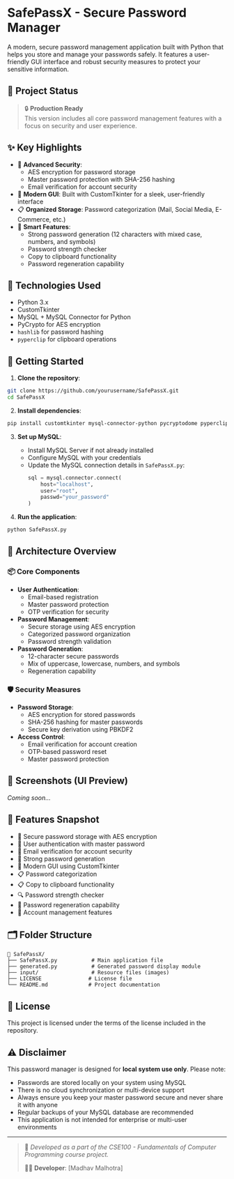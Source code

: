 # SafePassX - Secure Password Manager

A modern, secure password management application built with Python that helps you store and manage your passwords safely. It features a user-friendly GUI interface and robust security measures to protect your sensitive information.

## 🚧 Project Status

> 🔒 **Production Ready**  
> This version includes all core password management features with a focus on security and user experience.

## ✨ Key Highlights

* 🔐 **Advanced Security**:
  * AES encryption for password storage
  * Master password protection with SHA-256 hashing
  * Email verification for account security
* 📱 **Modern GUI**: Built with CustomTkinter for a sleek, user-friendly interface
* 📋 **Organized Storage**: Password categorization (Mail, Social Media, E-Commerce, etc.)
* 🔄 **Smart Features**:
  * Strong password generation (12 characters with mixed case, numbers, and symbols)
  * Password strength checker
  * Copy to clipboard functionality
  * Password regeneration capability

## 🧰 Technologies Used

* Python 3.x
* CustomTkinter
* MySQL + MySQL Connector for Python
* PyCrypto for AES encryption
* `hashlib` for password hashing
* `pyperclip` for clipboard operations

## 🚀 Getting Started

1. **Clone the repository**:
```bash
git clone https://github.com/yourusername/SafePassX.git
cd SafePassX
```

2. **Install dependencies**:
```bash
pip install customtkinter mysql-connector-python pycryptodome pyperclip pillow
```

3. **Set up MySQL**:
   - Install MySQL Server if not already installed
   - Configure MySQL with your credentials
   - Update the MySQL connection details in `SafePassX.py`:
     ```python
     sql = mysql.connector.connect(
         host="localhost",
         user="root",
         passwd="your_password"
     )
     ```

4. **Run the application**:
```bash
python SafePassX.py
```

## 🧠 Architecture Overview

### 📦 Core Components

* **User Authentication**:
  * Email-based registration
  * Master password protection
  * OTP verification for security
* **Password Management**:
  * Secure storage using AES encryption
  * Categorized password organization
  * Password strength validation
* **Password Generation**:
  * 12-character secure passwords
  * Mix of uppercase, lowercase, numbers, and symbols
  * Regeneration capability

### 🛡️ Security Measures

* **Password Storage**:
  * AES encryption for stored passwords
  * SHA-256 hashing for master passwords
  * Secure key derivation using PBKDF2
* **Access Control**:
  * Email verification for account creation
  * OTP-based password reset
  * Master password protection

## 📸 Screenshots (UI Preview)

*Coming soon...*

## 📌 Features Snapshot

* 🔐 Secure password storage with AES encryption
* 👤 User authentication with master password
* 📧 Email verification for account security
* 🔄 Strong password generation
* 📱 Modern GUI using CustomTkinter
* 📋 Password categorization
* 📋 Copy to clipboard functionality
* 🔍 Password strength checker
* 🔄 Password regeneration capability
* 👤 Account management features

## 🗂️ Folder Structure

```
📁 SafePassX/
├── SafePassX.py           # Main application file
├── generated.py           # Generated password display module
├── input/                 # Resource files (images)
├── LICENSE               # License file
└── README.md             # Project documentation
```

## 📃 License

This project is licensed under the terms of the license included in the repository.

## ⚠️ Disclaimer

This password manager is designed for **local system use only**. Please note:
- Passwords are stored locally on your system using MySQL
- There is no cloud synchronization or multi-device support
- Always ensure you keep your master password secure and never share it with anyone
- Regular backups of your MySQL database are recommended
- This application is not intended for enterprise or multi-user environments

---

> 🔐 _Developed as a part of the CSE100 - Fundamentals of Computer Programming course project._
> 
> 👨‍💻 **Developer**: [Madhav Malhotra]
